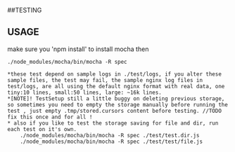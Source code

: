 ##TESTING

USAGE
------
  make sure you 'npm install' to install mocha
  then

	./node_modules/mocha/bin/mocha -R spec

	*these test depend on sample logs in ./test/logs, if you alter these sample files, the test may fail, the sample nginx log files in test/logs, are all using the default nginx format with real data, one tiny:10 lines, small:50 lines, large: ~16k lines.
	*[NOTE]! TestSetup still a little buggy on deleting previous storage, so sometimes you need to empty the storage manually before running the test , just empty .tmp/stored.cursors content before testing. //TODO fix this once and for all !
	* also if you like to test the storage saving for file and dir, run each test on it's own.
		./node_modules/mocha/bin/mocha -R spec ./test/test.dir.js
		./node_modules/mocha/bin/mocha -R spec ./test/test/file.js 
